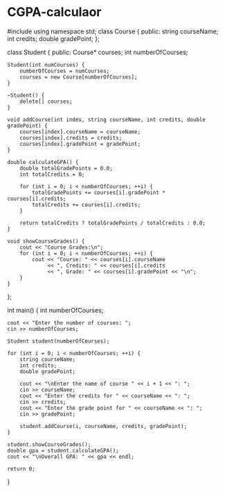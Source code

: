 # CGPA-calculaor

#include <iostream>
using namespace std;
class Course {
public:
    string courseName;
    int credits;
    double gradePoint;
};

class Student {
public:
    Course* courses;
    int numberOfCourses;

    Student(int numCourses) {
        numberOfCourses = numCourses;
        courses = new Course[numberOfCourses];
    }

    ~Student() {
        delete[] courses;
    }

    void addCourse(int index, string courseName, int credits, double gradePoint) {
        courses[index].courseName = courseName;
        courses[index].credits = credits;
        courses[index].gradePoint = gradePoint;
    }

    double calculateGPA() {
        double totalGradePoints = 0.0;
        int totalCredits = 0;

        for (int i = 0; i < numberOfCourses; ++i) {
            totalGradePoints += courses[i].gradePoint * courses[i].credits;
            totalCredits += courses[i].credits;
        }

        return totalCredits ? totalGradePoints / totalCredits : 0.0;
    }

    void showCourseGrades() {
        cout << "Course Grades:\n";
        for (int i = 0; i < numberOfCourses; ++i) {
            cout << "Course: " << courses[i].courseName
                 << ", Credits: " << courses[i].credits
                 << ", Grade: " << courses[i].gradePoint << "\n";
        }
    }
};

int main() {
    int numberOfCourses;

    cout << "Enter the number of courses: ";
    cin >> numberOfCourses;

    Student student(numberOfCourses);

    for (int i = 0; i < numberOfCourses; ++i) {
        string courseName;
        int credits;
        double gradePoint;

        cout << "\nEnter the name of course " << i + 1 << ": ";
        cin >> courseName;
        cout << "Enter the credits for " << courseName << ": ";
        cin >> credits;
        cout << "Enter the grade point for " << courseName << ": ";
        cin >> gradePoint;

        student.addCourse(i, courseName, credits, gradePoint);
    }

    student.showCourseGrades();
    double gpa = student.calculateGPA();
    cout << "\nOverall GPA: " << gpa << endl;

    return 0;
}


